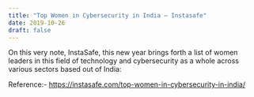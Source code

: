 ```yaml
---
title: "Top Women in Cybersecurity in India – Instasafe"
date: 2019-10-26
draft: false
---
```




On this very note, InstaSafe, this new year brings forth a list of women leaders in this field of technology and cybersecurity as a whole across various sectors based out of India:

Reference:- 
https://instasafe.com/top-women-in-cybersecurity-in-india/
